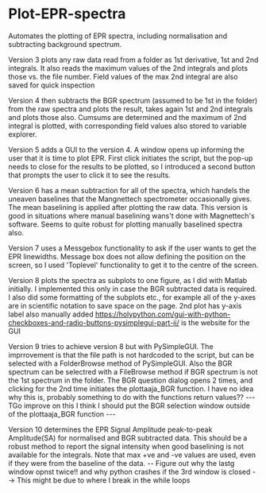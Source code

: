 # Plot-EPR-spectra
Automates the plotting of EPR spectra, including normalisation and subtracting background spectrum. 

Version 3 plots any raw data read from a folder as 1st derivative, 1st and 2nd integrals. It also reads the maximum values of the 2nd integrals and plots those vs. the file number. Field values of the max 2nd integral are also saved for quick inspection

Version 4 then subtracts the BGR spectrum (assumed to be 1st in the folder) from the raw spectra and plots the result, takes again 1st and 2nd integrals and plots those also. Cumsums are determined and the maximum of 2nd integral is plotted, with corresponding field values also stored to variable explorer.

Version 5 adds a GUI to the version 4. A window opens up informing the user that it is time to plot EPR. First click initiates the script, but the pop-up needs to close for the results to be plotted, so I introduced a second button that prompts the user to click it to see the results.

Version 6 has a mean subtraction for all of the spectra, which handels the uneaven baselines that the Mangnettech spectrometer occasionally gives. The mean baselining is applied after plotting the raw data. This version is good in situations where manual baselining wans't done with Magnettech's software. Seems to quite robust for plotting manually baselined spectra also.

Version 7 uses a Messgebox functionality to ask if the user wants to get the EPR linewidths. Message box does not allow defining the position on the screen, so I used 'Toplevel' functionality to get it to the centre of the screen.

Version 8 plots the spectra as subplots to one figure, as I did with Matlab initially. I implemented this only in case the BGR subtracted data is required. I also did some formatting of the subplots etc., for example all of the y-axes are in scientific notation to save space on the page. 2nd plot has y-axis label also manually added
https://holypython.com/gui-with-python-checkboxes-and-radio-buttons-pysimplegui-part-ii/ is the website for the GUI

Version 9 tries to achieve version 8 but with PySimpleGUI. The imprrovement is that the file path is not hardcoded to the script, but can be selected with a FolderBrowse method of PySimpleGUI. Also the BGR spectrum can be selectred with a FileBrowse method if BGR spectrum is not the 1st spectrum in the folder. The BGR question dialog opens 2 times, and clicking for the 2nd time initiates the plottaaja_BGR function. I have no idea why this is, probably something to do with the functions return values??
--- TGo improve on this I think I should put the BGR selection window outside of the plottaaja_BGR function ---

Version 10 determines the EPR Signal Amplitude peak-to-peak Amplitude(SA) for normalised and BGR subtracted data. This should be a robust method to report the signal intensity when good baselining is not available for the integrals. Note that max +ve and -ve values are used, even if they were from the baseline of the data. -- Figure out why the lastg window opnst twice!! and why python crashes if the 3rd window is closed --> This might be due to where I break in the while loops
